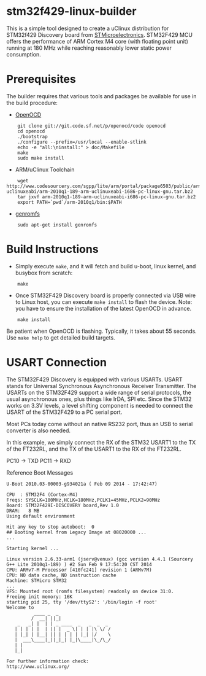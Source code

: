 stm32f429-linux-builder
======================
This is a simple tool designed to create a uClinux distribution for STM32f429
Discovery board from [STMicroelectronics](http://www.st.com/). STM32F429 MCU
offers the performance of ARM Cortex M4 core (with floating point unit) running
at 180 MHz while reaching reasonably lower static power consumption.


Prerequisites
=============
The builder requires that various tools and packages be available for use in
the build procedure:

* [OpenOCD](http://openocd.sourceforge.net/)
```
    git clone git://git.code.sf.net/p/openocd/code openocd
    cd openocd
    ./bootstrap
    ./configure --prefix=/usr/local --enable-stlink
    echo -e "all:\ninstall:" > doc/Makefile
    make
    sudo make install
```
* ARM/uClinux Toolchain
```
    wget http://www.codesourcery.com/sgpp/lite/arm/portal/package6503/public/arm-uclinuxeabi/arm-2010q1-189-arm-uclinuxeabi-i686-pc-linux-gnu.tar.bz2
    tar jxvf arm-2010q1-189-arm-uclinuxeabi-i686-pc-linux-gnu.tar.bz2
    export PATH=`pwd`/arm-2010q1/bin:$PATH
```
* [genromfs](http://romfs.sourceforge.net/)
```
    sudo apt-get install genromfs
```


Build Instructions
==================
* Simply execute ``make``, and it will fetch and build u-boot, linux kernel, and busybox from scratch:
```
    make
```
* Once STM32F429 Discovery board is properly connected via USB wire to Linux host, you can execute ``make install`` to flash the device. Note: you have to ensure the installation of the latest OpenOCD in advance.
```
    make install
```
Be patient when OpenOCD is flashing. Typically, it takes about 55 seconds.
Use `make help` to get detailed build targets.


USART Connection
================
The STM32F429 Discovery is equipped with various USARTs. USART stands for
Universal Synchronous Asynchronous Receiver Transmitter. The USARTs on the
STM32F429 support a wide range of serial protocols, the usual asynchronous
ones, plus things like IrDA, SPI etc. Since the STM32 works on 3.3V levels,
a level shifting component is needed to connect the USART of the STM32F429 to
a PC serial port.

Most PCs today come without an native RS232 port, thus an USB to serial
converter is also needed.

In this example, we simply connect the RX of the STM32 USART1 to the TX of the FT232RL, and the TX of the USART1 to the RX of the FT232RL. 

PC10 -> TXD
PC11 -> RXD


Reference Boot Messages
```
U-Boot 2010.03-00003-g934021a ( Feb 09 2014 - 17:42:47)

CPU  : STM32F4 (Cortex-M4)
Freqs: SYSCLK=180MHz,HCLK=180MHz,PCLK1=45MHz,PCLK2=90MHz
Board: STM32F429I-DISCOVERY board,Rev 1.0
DRAM:   8 MB
Using default environment

Hit any key to stop autoboot:  0 
## Booting kernel from Legacy Image at 08020000 ...
...

Starting kernel ...

Linux version 2.6.33-arm1 (jserv@venux) (gcc version 4.4.1 (Sourcery G++ Lite 2010q1-189) ) #2 Sun Feb 9 17:54:20 CST 2014
CPU: ARMv7-M Processor [410fc241] revision 1 (ARMv7M)
CPU: NO data cache, NO instruction cache
Machine: STMicro STM32
...
VFS: Mounted root (romfs filesystem) readonly on device 31:0.
Freeing init memory: 16K
starting pid 25, tty '/dev/ttyS2': '/bin/login -f root'
Welcome to
          ____ _  _
         /  __| ||_|                 
    _   _| |  | | _ ____  _   _  _  _ 
   | | | | |  | || |  _ \| | | |\ \/ /
   | |_| | |__| || | | | | |_| |/    \
   |  ___\____|_||_|_| |_|\____|\_/\_/
   | |
   |_|

For further information check:
http://www.uclinux.org/
```

